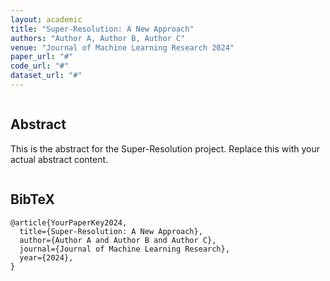 ```yaml
---
layout: academic
title: "Super-Resolution: A New Approach"
authors: "Author A, Author B, Author C"
venue: "Journal of Machine Learning Research 2024"
paper_url: "#"
code_url: "#"
dataset_url: "#"
---
```


<section class="section hero is-light">
  <div class="container is-max-desktop">
    <div class="columns is-centered has-text-centered">
      <div class="column is-four-fifths">
        <h2 class="title is-3">Abstract</h2>
        <div class="content has-text-justified">
          <p>
            This is the abstract for the Super-Resolution project. Replace this with your actual abstract content.
          </p>
        </div>
      </div>
    </div>
  </div>
</section>

<section class="section" id="BibTeX">
  <div class="container is-max-desktop content">
    <h2 class="title">BibTeX</h2>
    <pre><code>@article{YourPaperKey2024,
  title={Super-Resolution: A New Approach},
  author={Author A and Author B and Author C},
  journal={Journal of Machine Learning Research},
  year={2024},
}</code></pre>
  </div>
</section>

